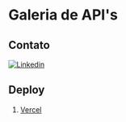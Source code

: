 # Galeria de API's

## Contato
[![Linkedin](https://img.shields.io/badge/LinkedIn-0077B5?style=for-the-badge&logo=linkedin&logoColor=white)](https://www.linkedin.com/in/matheuspereiradevfront/)

## Deploy
1. [Vercel](https://colecao-de-api.vercel.app/)